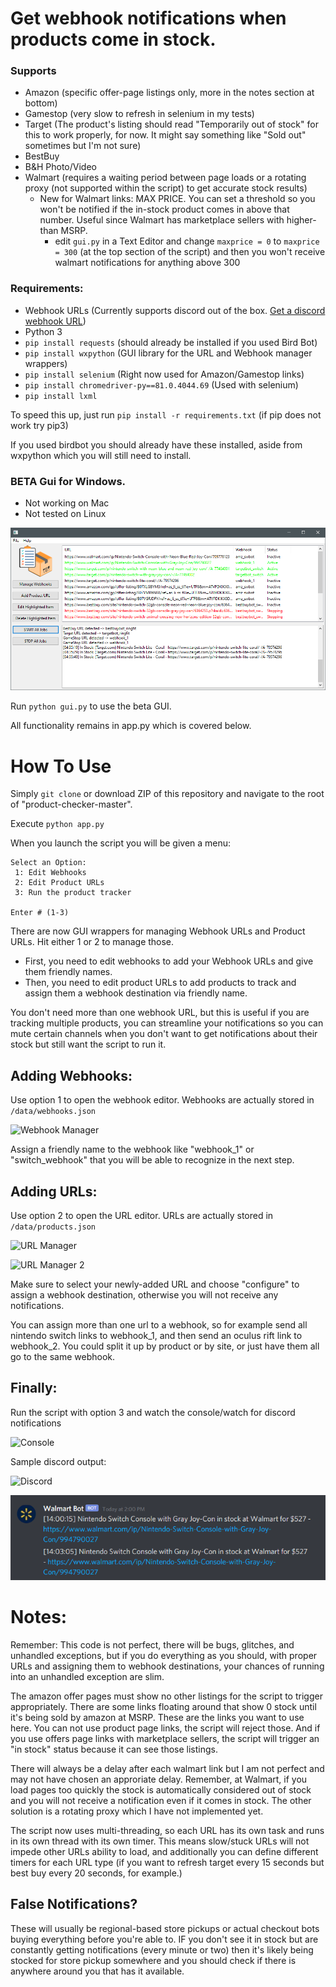 # Get webhook notifications when products come in stock. 

### Supports

- Amazon (specific offer-page listings only, more in the notes section at bottom)
- Gamestop (very slow to refresh in selenium in my tests)
- Target (The product's listing should read "Temporarily out of stock" for this to work properly, for now. It might say something like "Sold out" sometimes but I'm not sure)
- BestBuy
- B&H Photo/Video
- Walmart (requires a waiting period between page loads or a rotating proxy (not supported within the script) to get accurate stock results)
  - New for Walmart links: MAX PRICE. You can set a threshold so you won't be notified if the in-stock product comes in above that number. Useful since Walmart has marketplace sellers with higher-than MSRP.
    - edit `gui.py` in a Text Editor and change `maxprice = 0` to `maxprice = 300` (at the top section of the script) and then you won't receive walmart notifications for anything above 300

### Requirements:

- Webhook URLs (Currently supports discord out of the box. [Get a discord webhook URL](https://support.discordapp.com/hc/en-us/articles/228383668-Intro-to-Webhooks))
- Python 3
- `pip install requests` (should already be installed if you used Bird Bot)
- `pip install wxpython` (GUI library for the URL and Webhook manager wrappers)
- `pip install selenium` (Right now used for Amazon/Gamestop links)
- `pip install chromedriver-py==81.0.4044.69` (Used with selenium)
- `pip install lxml`

To speed this up, just run `pip install -r requirements.txt`
(if pip does not work try pip3)

If you used birdbot you should already have these installed, aside from wxpython which you will still need to install.

### BETA Gui for Windows.

- Not working on Mac
- Not tested on Linux

![BETA GUI](./img/gui.png "Beta GUI")

Run `python gui.py` to use the beta GUI. 

All functionality remains in app.py which is covered below.

# How To Use

Simply `git clone` or download ZIP of this repository and navigate to the root of "product-checker-master".

Execute `python app.py`

When you launch the script you will be given a menu:

```
Select an Option: 
 1: Edit Webhooks
 2: Edit Product URLs
 3: Run the product tracker

Enter # (1-3)
```

There are now GUI wrappers for managing Webhook URLs and Product URLs. Hit either 1 or 2 to manage those.

- First, you need to edit webhooks to add your Webhook URLs and give them friendly names.
- Then, you need to edit product URLs to add products to track and assign them a webhook destination via friendly name.

You don't need more than one webhook URL, but this is useful if you are tracking multiple products, you can streamline your notifications so you can mute certain channels when you don't want to get notifications about their stock but still want the script to run it.

## Adding Webhooks:

Use option 1 to open the webhook editor. Webhooks are actually stored in `/data/webhooks.json`

![Webhook Manager](./img/webhooks.png "Webhook Manager")

Assign a friendly name to the webhook like "webhook_1" or "switch_webhook" that you will be able to recognize in the next step.

## Adding URLs:

Use option 2 to open the URL editor. URLs are actually stored in `/data/products.json`

![URL Manager](./img/urls.png "URL Manager")

![URL Manager 2](./img/urls2.png "URL Manager 2")

Make sure to select your newly-added URL and choose "configure" to assign a webhook destination, otherwise you will not receive any notifications.

You can assign more than one url to a webhook, so for example send all nintendo switch links to webhook_1, and then send an oculus rift link to webhook_2. You could split it up by product or by site, or just have them all go to the same webhook.


## Finally:

Run the script with option 3 and watch the console/watch for discord notifications

![Console](./img/console.png "Console")


Sample discord output:

![Discord](./img/discord.png "Discord")

![Discord 2](./img/discord2.png "Discord 2")

# Notes:

Remember: This code is not perfect, there will be bugs, glitches, and unhandled exceptions, but if you do everything as you should, with proper URLs and assigning them to webhook destinations, your chances of running into an unhandled exception are slim.

The amazon offer pages must show no other listings for the script to trigger appropriately. There are some links floating around that show 0 stock until it's being sold by amazon at MSRP. These are the links you want to use here. You can not use product page links, the script will reject those. And if you use offers page links with marketplace sellers, the script will trigger an "in stock" status because it can see those listings.

There will always be a delay after each walmart link but I am not perfect and may not have chosen an approriate delay. Remember, at Walmart, if you load pages too quickly the stock is automatically considered out of stock and you will not receive a notification even if it comes in stock. The other solution is a rotating proxy which I have not implemented yet.

The script now uses multi-threading, so each URL has its own task and runs in its own thread with its own timer. This means slow/stuck URLs will not impede other URLs ability to load, and additionally you can define different timers for each URL type (if you want to refresh target every 15 seconds but best buy every 20 seconds, for example.)

## False Notifications?

These will usually be regional-based store pickups or actual checkout bots buying everything before you're able to. IF you don't see it in stock but are constantly getting notifications (every minute or two) then it's likely being stocked for store pickup somewhere and you should check if there is anywhere around you that has it available.
